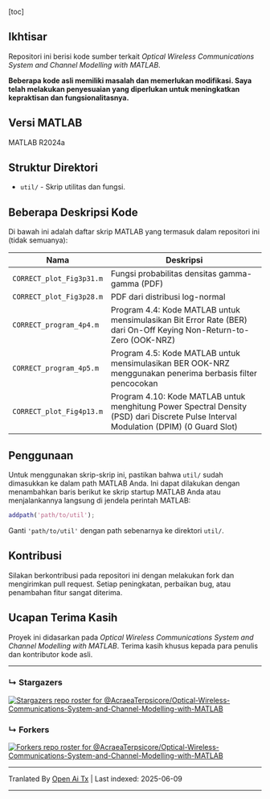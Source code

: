 [toc]

## Ikhtisar

Repositori ini berisi kode sumber terkait *Optical Wireless Communications System and Channel Modelling with MATLAB*.

**Beberapa kode asli memiliki masalah dan memerlukan modifikasi. Saya telah melakukan penyesuaian yang diperlukan untuk meningkatkan kepraktisan dan fungsionalitasnya.**



## Versi MATLAB

MATLAB R2024a

## Struktur Direktori

- `util/` - Skrip utilitas dan fungsi.

## Beberapa Deskripsi Kode

Di bawah ini adalah daftar skrip MATLAB yang termasuk dalam repositori ini (tidak semuanya):

| Nama                     | Deskripsi                                                                                                                     |
| ------------------------ | ---------------------------------------------------------------------------------------------------------------------------- |
| `CORRECT_plot_Fig3p31.m` | Fungsi probabilitas densitas gamma-gamma (PDF)                                                                               |
| `CORRECT_plot_Fig3p28.m` | PDF dari distribusi log-normal                                                                                               |
| `CORRECT_program_4p4.m`  | Program 4.4: Kode MATLAB untuk mensimulasikan Bit Error Rate (BER) dari On-Off Keying Non-Return-to-Zero (OOK-NRZ)           |
| `CORRECT_program_4p5.m`  | Program 4.5: Kode MATLAB untuk mensimulasikan BER OOK-NRZ menggunakan penerima berbasis filter pencocokan                    |
| `CORRECT_plot_Fig4p13.m` | Program 4.10: Kode MATLAB untuk menghitung Power Spectral Density (PSD) dari Discrete Pulse Interval Modulation (DPIM) (0 Guard Slot) |

## Penggunaan

Untuk menggunakan skrip-skrip ini, pastikan bahwa `util/` sudah dimasukkan ke dalam path MATLAB Anda. Ini dapat dilakukan dengan menambahkan baris berikut ke skrip startup MATLAB Anda atau menjalankannya langsung di jendela perintah MATLAB:

```matlab
addpath('path/to/util');
```

Ganti `'path/to/util'` dengan path sebenarnya ke direktori `util/`.

## Kontribusi

Silakan berkontribusi pada repositori ini dengan melakukan fork dan mengirimkan pull request. Setiap peningkatan, perbaikan bug, atau penambahan fitur sangat diterima.

## Ucapan Terima Kasih

Proyek ini didasarkan pada *Optical Wireless Communications System and Channel Modelling with MATLAB*. Terima kasih khusus kepada para penulis dan kontributor kode asli.

---



### &#8627; Stargazers
[![Stargazers repo roster for @AcraeaTerpsicore/Optical-Wireless-Communications-System-and-Channel-Modelling-with-MATLAB](http://reporoster.com/stars/AcraeaTerpsicore/Optical-Wireless-Communications-System-and-Channel-Modelling-with-MATLAB)](https://github.com/AcraeaTerpsicore/Optical-Wireless-Communications-System-and-Channel-Modelling-with-MATLAB/stargazers)

### &#8627; Forkers
[![Forkers repo roster for @AcraeaTerpsicore/Optical-Wireless-Communications-System-and-Channel-Modelling-with-MATLAB](http://reporoster.com/forks/AcraeaTerpsicore/Optical-Wireless-Communications-System-and-Channel-Modelling-with-MATLAB)](https://github.com/AcraeaTerpsicore/Optical-Wireless-Communications-System-and-Channel-Modelling-with-MATLAB/network/members)



---

Tranlated By [Open Ai Tx](https://github.com/OpenAiTx/OpenAiTx) | Last indexed: 2025-06-09

---